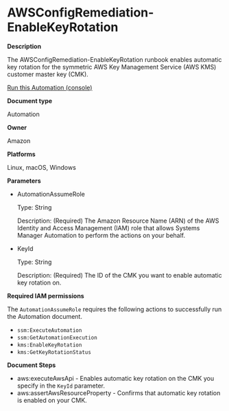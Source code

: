 # AWSConfigRemediation\-EnableKeyRotation<a name="automation-aws-enable-key-rotation"></a>

**Description**

The AWSConfigRemediation\-EnableKeyRotation runbook enables automatic key rotation for the symmetric AWS Key Management Service \(AWS KMS\) customer master key \(CMK\)\.

[Run this Automation \(console\)](https://console.aws.amazon.com/systems-manager/automation/execute/AWSConfigRemediation-EnableKeyRotation)

**Document type**

Automation

**Owner**

Amazon

**Platforms**

Linux, macOS, Windows

**Parameters**
+ AutomationAssumeRole

  Type: String

  Description: \(Required\) The Amazon Resource Name \(ARN\) of the AWS Identity and Access Management \(IAM\) role that allows Systems Manager Automation to perform the actions on your behalf\.
+ KeyId

  Type: String

  Description: \(Required\) The ID of the CMK you want to enable automatic key rotation on\.

**Required IAM permissions**

The `AutomationAssumeRole` requires the following actions to successfully run the Automation document\.
+ `ssm:ExecuteAutomation`
+ `ssm:GetAutomationExecution`
+ `kms:EnableKeyRotation`
+ `kms:GetKeyRotationStatus`

**Document Steps**
+ aws:executeAwsApi \- Enables automatic key rotation on the CMK you specify in the `KeyId` parameter\.
+ aws:assertAwsResourceProperty \- Confirms that automatic key rotation is enabled on your CMK\.